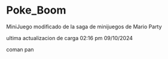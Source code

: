 # Poke_Boom
MiniJuego modificado de la saga de minijuegos de Mario Party

ultima actualizacion de carga 02:16 pm 09/10/2024

coman pan